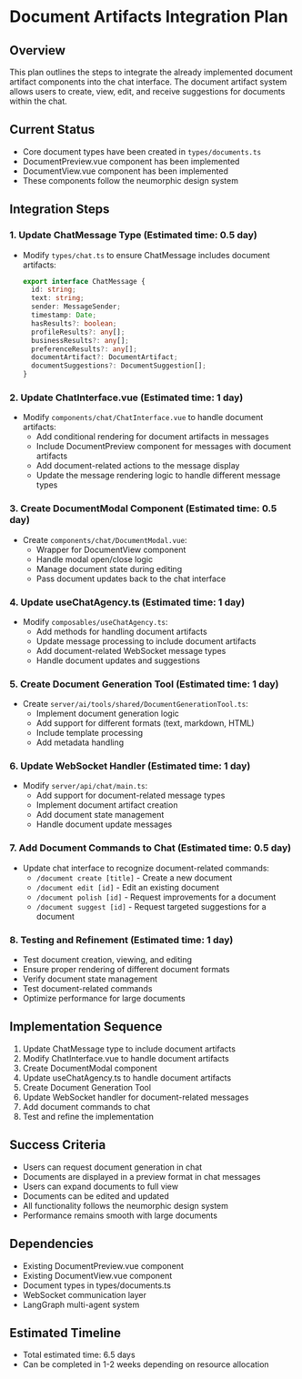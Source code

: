 # Document Artifacts Integration Plan

## Overview
This plan outlines the steps to integrate the already implemented document artifact components into the chat interface. The document artifact system allows users to create, view, edit, and receive suggestions for documents within the chat.

## Current Status
- Core document types have been created in `types/documents.ts`
- DocumentPreview.vue component has been implemented
- DocumentView.vue component has been implemented
- These components follow the neumorphic design system

## Integration Steps

### 1. Update ChatMessage Type (Estimated time: 0.5 day)
- Modify `types/chat.ts` to ensure ChatMessage includes document artifacts:
  ```typescript
  export interface ChatMessage {
    id: string;
    text: string;
    sender: MessageSender;
    timestamp: Date;
    hasResults?: boolean;
    profileResults?: any[];
    businessResults?: any[];
    preferenceResults?: any[];
    documentArtifact?: DocumentArtifact;
    documentSuggestions?: DocumentSuggestion[];
  }
  ```

### 2. Update ChatInterface.vue (Estimated time: 1 day)
- Modify `components/chat/ChatInterface.vue` to handle document artifacts:
  - Add conditional rendering for document artifacts in messages
  - Include DocumentPreview component for messages with document artifacts
  - Add document-related actions to the message display
  - Update the message rendering logic to handle different message types

### 3. Create DocumentModal Component (Estimated time: 0.5 day)
- Create `components/chat/DocumentModal.vue`:
  - Wrapper for DocumentView component
  - Handle modal open/close logic
  - Manage document state during editing
  - Pass document updates back to the chat interface

### 4. Update useChatAgency.ts (Estimated time: 1 day)
- Modify `composables/useChatAgency.ts`:
  - Add methods for handling document artifacts
  - Update message processing to include document artifacts
  - Add document-related WebSocket message types
  - Handle document updates and suggestions

### 5. Create Document Generation Tool (Estimated time: 1 day)
- Create `server/ai/tools/shared/DocumentGenerationTool.ts`:
  - Implement document generation logic
  - Add support for different formats (text, markdown, HTML)
  - Include template processing
  - Add metadata handling

### 6. Update WebSocket Handler (Estimated time: 1 day)
- Modify `server/api/chat/main.ts`:
  - Add support for document-related message types
  - Implement document artifact creation
  - Add document state management
  - Handle document update messages

### 7. Add Document Commands to Chat (Estimated time: 0.5 day)
- Update chat interface to recognize document-related commands:
  - `/document create [title]` - Create a new document
  - `/document edit [id]` - Edit an existing document
  - `/document polish [id]` - Request improvements for a document
  - `/document suggest [id]` - Request targeted suggestions for a document

### 8. Testing and Refinement (Estimated time: 1 day)
- Test document creation, viewing, and editing
- Ensure proper rendering of different document formats
- Verify document state management
- Test document-related commands
- Optimize performance for large documents

## Implementation Sequence
1. Update ChatMessage type to include document artifacts
2. Modify ChatInterface.vue to handle document artifacts
3. Create DocumentModal component
4. Update useChatAgency.ts to handle document artifacts
5. Create Document Generation Tool
6. Update WebSocket handler for document-related messages
7. Add document commands to chat
8. Test and refine the implementation

## Success Criteria
- Users can request document generation in chat
- Documents are displayed in a preview format in chat messages
- Users can expand documents to full view
- Documents can be edited and updated
- All functionality follows the neumorphic design system
- Performance remains smooth with large documents

## Dependencies
- Existing DocumentPreview.vue component
- Existing DocumentView.vue component
- Document types in types/documents.ts
- WebSocket communication layer
- LangGraph multi-agent system

## Estimated Timeline
- Total estimated time: 6.5 days
- Can be completed in 1-2 weeks depending on resource allocation
